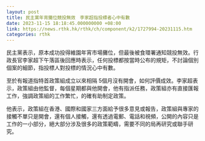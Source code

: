 ```yaml
---
layout: post
title: 民主黨年宵攤位競投無效　李家超指投標者心中有數
date: 2023-11-15 18:18:45.000000000 +08:00
link: https://news.rthk.hk/rthk/ch/component/k2/1727994-20231115.htm
categories: rthk
---
```


民主黨表示，原本成功投得維園年宵市場攤位，但最後被食環署通知競投無效。行政長官李家超下午落區後回應時表示，任何投標都按當時公布的規矩，不討論個別個案的細節，指投標人對投標的情況心中有數。

至於有報道指特首政策組成立以來相隔 5個月沒有開會，如何評價成效。李家超表示，政策組由他監督，每個星期都與他開會，他有指派任務，政策組亦有直接匯報工作，強調政策組的工作繁忙，的確有助制定政策。

他表示，政策組在香港、國際和國家三方面給予很多意見或報告，政策組與專家的接觸不單只是開會，還有個人接觸，還有透過電郵、電話和視頻，公開的內容只是工作的一小部分，絕大部分涉及很多的政策範疇，需要不同的局再研究或聯手研究。
